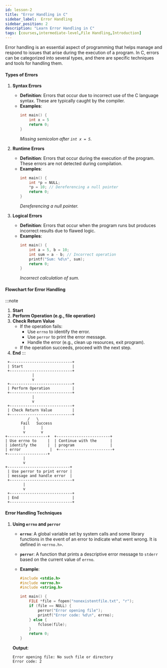 ```yaml
---
id: lesson-2
title: "Error Handling in C"
sidebar_label:  Error Handling
sidebar_position: 2
description: "Learn Error Handling in C"
tags: [courses,intermediate-level,File Handling,Introduction]
--- 
```

 

Error handling is an essential aspect of programming that helps manage and respond to issues that arise during the execution of a program. In C, errors can be categorized into several types, and there are specific techniques and tools for handling them.

#### Types of Errors

1. **Syntax Errors**
   - **Definition**: Errors that occur due to incorrect use of the C language syntax. These are typically caught by the compiler.
   - **Examples**:
     ```c
     int main() {
         int x = 5
         return 0;
     }
     ```
     *Missing semicolon after `int x = 5`.*

2. **Runtime Errors**
   - **Definition**: Errors that occur during the execution of the program. These errors are not detected during compilation.
   - **Examples**:
     ```c
     int main() {
         int *p = NULL;
         *p = 10; // Dereferencing a null pointer
         return 0;
     }
     ```
     *Dereferencing a null pointer.*

3. **Logical Errors**
   - **Definition**: Errors that occur when the program runs but produces incorrect results due to flawed logic.
   - **Examples**:
     ```c
     int main() {
         int a = 5, b = 10;
         int sum = a - b; // Incorrect operation
         printf("Sum: %d\n", sum);
         return 0;
     }
     ```
     *Incorrect calculation of sum.*


#### Flowchart for Error Handling
:::note
1. **Start**
2. **Perform Operation (e.g., file operation)**
3. **Check Return Value**
   - If the operation fails:
     - Use `errno` to identify the error.
     - Use `perror` to print the error message.
     - Handle the error (e.g., clean up resources, exit program).
   - If the operation succeeds, proceed with the next step.
4. **End**
:::

```
 +----------------------------+
 | Start                      |
 +----------------------------+
            |
            v
 +----------------------------+
 | Perform Operation          |
 +----------------------------+
            |
            v
 +----------------------------+
 | Check Return Value         |
 +----------------------------+
          /   \
       Fail   Success
        |       |
        v       v
+------------------+  +------------------------+
| Use errno to     |  | Continue with the      |
| identify the     |  | program                |
| error             |  +------------------------+
+------------------+
        |
        v
+----------------------------+
 | Use perror to print error |
 | message and handle error  |
 +----------------------------+
        |
        v
 +----------------------------+
 | End                        |
 +----------------------------+
```


#### Error Handling Techniques

1. **Using `errno` and `perror`**

   - **`errno`**: A global variable set by system calls and some library functions in the event of an error to indicate what went wrong. It is defined in `<errno.h>`.
   
   - **`perror`**: A function that prints a descriptive error message to `stderr` based on the current value of `errno`.

   - **Example**:
     ```c
     #include <stdio.h>
     #include <errno.h>
     #include <string.h>

     int main() {
         FILE *file = fopen("nonexistentfile.txt", "r");
         if (file == NULL) {
             perror("Error opening file");
             printf("Error code: %d\n", errno);
         } else {
             fclose(file);
         }
         return 0;
     }
     ```

   **Output**:
   ```
   Error opening file: No such file or directory
   Error code: 2
   ```
